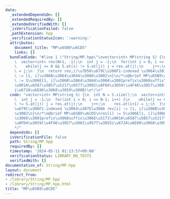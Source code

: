 ```yaml
---
data:
  _extendedDependsOn: []
  _extendedRequiredBy: []
  _extendedVerifiedWith: []
  _isVerificationFailed: false
  _pathExtension: hpp
  _verificationStatusIcon: ':warning:'
  attributes:
    document_title: "MP\u65B9\u6CD5"
    links: []
  bundledCode: "#line 1 \"String/MP.hpp\"\nvector<int> MP(string S) {\n  int N = S.size();\n\
    \  vector<int> res(N+1, -1);\n  int j = -1;\n  for(int i = 0; i <= N-1; i++) {\n\
    \    while(j >= 0 && S.at(i) != S.at(j)) j = res.at(j);\n    j++;\n    res.at(i+1)\
    \ = j;\n  }\n  return res;//\u7D50\u679C\u306F1-indexed \u3064\u307E\u308A res[i]\
    \ := [1, i]\u306B\u3064\u3044\u3066\u3002\n}\n/*\n@brief MP\u65B9\u6CD5\nres[i]\
    \ := S\u306E[1, i]\u306B\u3064\u3044\u3066\u3001prefix\u3068suffix\u306E\u5171\
    \u901A\u6587\u5B57\u5217\u9577\u3092\u8FD4\u3059(\u4F46\u3057\u3001\u9577\u3055\
    i\u672A\u6E80\u3068\u3059\u308B)\n*/\n"
  code: "vector<int> MP(string S) {\n  int N = S.size();\n  vector<int> res(N+1, -1);\n\
    \  int j = -1;\n  for(int i = 0; i <= N-1; i++) {\n    while(j >= 0 && S.at(i)\
    \ != S.at(j)) j = res.at(j);\n    j++;\n    res.at(i+1) = j;\n  }\n  return res;//\u7D50\
    \u679C\u306F1-indexed \u3064\u307E\u308A res[i] := [1, i]\u306B\u3064\u3044\u3066\
    \u3002\n}\n/*\n@brief MP\u65B9\u6CD5\nres[i] := S\u306E[1, i]\u306B\u3064\u3044\
    \u3066\u3001prefix\u3068suffix\u306E\u5171\u901A\u6587\u5B57\u5217\u9577\u3092\
    \u8FD4\u3059(\u4F46\u3057\u3001\u9577\u3055i\u672A\u6E80\u3068\u3059\u308B)\n\
    */"
  dependsOn: []
  isVerificationFile: false
  path: String/MP.hpp
  requiredBy: []
  timestamp: '2024-05-11 01:13:57+09:00'
  verificationStatus: LIBRARY_NO_TESTS
  verifiedWith: []
documentation_of: String/MP.hpp
layout: document
redirect_from:
- /library/String/MP.hpp
- /library/String/MP.hpp.html
title: "MP\u65B9\u6CD5"
---
```

